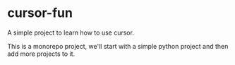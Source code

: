 # cursor-fun

A simple project to learn how to use cursor.

This is a monorepo project, we'll start with a simple python project and then add more projects to it.
